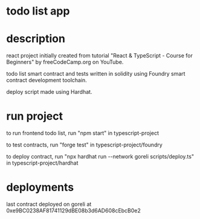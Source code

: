 # todo list app

# description
react project initially created from tutorial "React & TypeScript - Course for Beginners" by freeCodeCamp.org on YouTube.

todo list smart contract and tests written in solidity using Foundry smart contract development toolchain.

deploy script made using Hardhat.

# run project
to run frontend todo list, run "npm start" in typescript-project

to test contracts, run "forge test" in typescript-project/foundry

to deploy contract, run "npx hardhat run --network goreli scripts/deploy.ts" in typescript-project/hardhat

# deployments
last contract deployed on goreli at 0xe9BC0238AF81741129dBE08b3d6AD608cEbcB0e2

